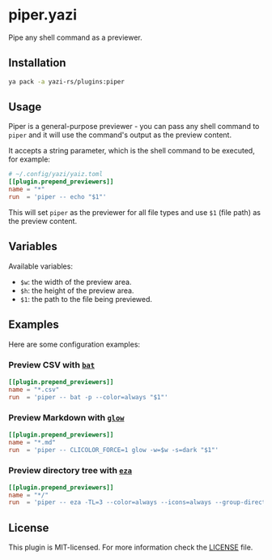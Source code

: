 # piper.yazi

Pipe any shell command as a previewer.

## Installation

```sh
ya pack -a yazi-rs/plugins:piper
```

## Usage

Piper is a general-purpose previewer - you can pass any shell command to `piper` and it will use the command's output as the preview content.

It accepts a string parameter, which is the shell command to be executed, for example:

```toml
# ~/.config/yazi/yaiz.toml
[[plugin.prepend_previewers]]
name = "*"
run  = 'piper -- echo "$1"'
```

This will set `piper` as the previewer for all file types and use `$1` (file path) as the preview content.

## Variables

Available variables:

- `$w`: the width of the preview area.
- `$h`: the height of the preview area.
- `$1`: the path to the file being previewed.

## Examples

Here are some configuration examples:

### Preview CSV with [`bat`](https://github.com/sharkdp/bat)

```toml
[[plugin.prepend_previewers]]
name = "*.csv"
run  = 'piper -- bat -p --color=always "$1"'
```

### Preview Markdown with [`glow`](https://github.com/charmbracelet/glow)

```toml
[[plugin.prepend_previewers]]
name = "*.md"
run  = 'piper -- CLICOLOR_FORCE=1 glow -w=$w -s=dark "$1"'
```

### Preview directory tree with [`eza`](https://github.com/eza-community/eza)

```toml
[[plugin.prepend_previewers]]
name = "*/"
run  = 'piper -- eza -TL=3 --color=always --icons=always --group-directories-first --no-quotes "$1"'
```

## License

This plugin is MIT-licensed. For more information check the [LICENSE](LICENSE) file.
